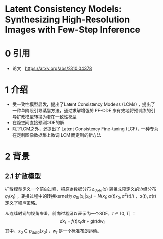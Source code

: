 # Latent Consistency Models: Synthesizing High-Resolution Images with Few-Step Inference

# 0 引用

- 论文：https://arxiv.org/abs/2310.04378

# 1 介绍

- 受一致性模型启发，提出了Latent Consistency Modelss (LCMs) ，提出了一种单阶段引导蒸馏方法，通过求解增强的 PF-ODE 来有效地将预训练的引导扩散模型转换为潜在一致性模型
- 在隐空间直接预测ODE的解
- 除了LCM之外，还提出了 Latent Consistency Fine-tuning (LCF)，一种专为在定制图像数据集上微调 LCM 而定制的新方法

# 2 背景

## 2.1 扩散模型

扩散模型定义一个前向过程，把原始数据分布 $p_{data}(x)$ 转换成预定义的边缘分布 $q_t(x_t)$ ，转换过程中的转换kernel为 $q_{0t}(x_t | x_0) = N(x_t; \alpha(t)x_0, \sigma^2(t)I)$ ，$\alpha(t), \sigma(t)$ 定义了噪声策略。

从连续时间的视角来看，前向过程可以表示为一个SDE，$t \in [0, T]$ ：
$$
d x_t = f(t) x_t dt + g(t) d w_t
$$
其中，$x_0 \in p_{data}(x_0)$ ，$w_t$ 是一个标准布朗运动。

